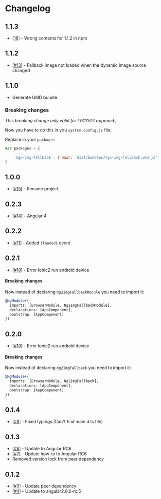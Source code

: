 # Changelog

## 1.1.3
* [[18](https://github.com/VadimDez/ngx-img-fallback/issues/18)] - Wrong contents for 1.1.2 in npm

## 1.1.2
* [[#13](https://github.com/VadimDez/ngx-img-fallback/issues/13)] - Fallback image not loaded when the dynamic image source changed

## 1.1.0
* Generate UMD bundle

### Breaking changes

*This breaking change only valid for `SYSTEMJS` approach,*


Now you have to do this in you `system.config.js` file:


Replace in your ```packages```

```js
var packages = {
    ...
    'ngx-img-fallback': { main: 'dist/bundles/ngx-img-fallback.umd.js' }
}
```


## 1.0.0
* [[#15](https://github.com/VadimDez/ngx-img-fallback/issues/15)] - Rename project

## 0.2.3
* [[#14](https://github.com/VadimDez/ng2-img-fallback/issues/14)] - Angular 4

## 0.2.2
* [[#11](https://github.com/VadimDez/ng2-img-fallback/issues/11)] - Added `(loaded)` event

## 0.2.1
* [[#10](https://github.com/VadimDez/ng2-img-fallback/issues/10)] - Error Ionic2 run android device

#### Breaking changes
Now instead of declaring `Ng2ImgFallbackModule` you need to import it:
```ts
@NgModule({
  imports: [BrowserModule, Ng2ImgFallbackModule],
  declarations: [AppComponent],
  bootstrap: [AppComponent]
})
```

## 0.2.0

* [[#10](https://github.com/VadimDez/ng2-img-fallback/issues/10)] - Error Ionic2 run android device

#### Breaking changes
Now instead of declaring `Ng2ImgFallback` you need to import it:
```ts
@NgModule({
  imports: [BrowserModule, Ng2ImgFallback],
  declarations: [AppComponent],
  bootstrap: [AppComponent]
})
```

## 0.1.4

* [[#8](https://github.com/VadimDez/ng2-img-fallback/issues/8)] - Fixed typings (Can't find main.d.ts file)

## 0.1.3

* [[#6](https://github.com/VadimDez/ng2-img-fallback/issues/6)] - Update to Angular RC6
* [[#7](https://github.com/VadimDez/ng2-img-fallback/issues/7)] - Update how-to to Angular RC6
* Removed version lock from peer dependency

## 0.1.2

* [[#3](https://github.com/VadimDez/ng2-img-fallback/issues/3)] - Update peer dependency
* [[#4](https://github.com/VadimDez/ng2-img-fallback/issues/4)] - Update to angular2.0.0-rc.5
